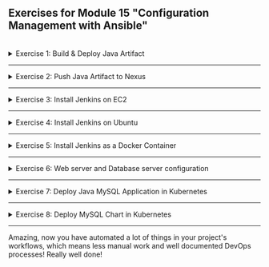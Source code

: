 ## Exercises for Module 15 "Configuration Management with Ansible"
<br />

<details>
<summary>Exercise 1: Build & Deploy Java Artifact</summary>
<br />

**Tasks:**

You want to help developers automate deploying a Java application on a remote server directly from their local environment. So you create an Ansible project that builds the java application in the Java-gradle project. Then deploys the built jar artifact to a remote Ubuntu server.

Developers will execute the Ansible script by specifying their first name as the Linux user which will start the application on a remote server. If the Linux User for that name doesn't exist yet on the remote server, Ansible playbook will create it.

Also consider that the application may already be running from the previous jar file deployment, so make sure to stop the application and remove the old jar file from the remote server first, before copying and deploying the new one, also using Ansible.

**Solution:**

**Step 1:** Create an Ubuntu server on DigitalOcean\
Login to your account on [DigitalOcean](https://cloud.digitalocean.com/login) and create a new Droplet:
- Frankfurt
- Ubuntu 22.04
- Shared CPU (Basic)
- Regular (Disk type: SSD)
- 1GB/1CPU 25GB SSD
- SSH Key (fesimba)
- Hostname 'ansible-exercise-1'

**Step 2:** Install the "acl" package\
Install the "acl" package that includes "setfacl" command on the Ubuntu machine, so that Ansible can set temporary file permissions correctly, when connecting to the server as an unprivileged user (ubuntu) and becoming another unprivileged user (my-user); see [becoming an unprivileged user](https://docs.ansible.com/ansible/latest/playbook_guide/playbooks_privilege_escalation.html#risks-of-becoming-an-unprivileged-user)

```sh
ssh root@64.226.68.131

sudo apt-get update -y
sudo apt-get install -y acl
```

**Step 3:** Create hosts file\
Create a file called `ex1-hosts` with the following content:
```conf
[web_server]
64.226.68.131 ansible_ssh_private_key_file=~/.ssh/id_ed25519 ansible_user=root
```

**Step 4:** Create playbook\
Create a file called `ex1-build-and-deploy.yaml` with the following content:

```yaml
- name: Create Linux user
  hosts: web_server
  gather_facts: True
  become: True
  tasks:
  - name: Create Linux user
    user:
      name: "{{ linux_user }}"
      group: adm

- name: Make sure Java is installed
  hosts: web_server
  become: True
  tasks:
  - name: Update apt repo cache
    apt: update_cache=yes force_apt_get=yes cache_valid_time=3600
  - name: Install java version 11
    apt: name=openjdk-11-jre-headless

- name: Build application
  hosts: localhost
  gather_facts: False
  tasks:
  - name: Build jar
    command:
      chdir: "{{ project_dir }}"
      cmd: ./gradlew clean build

- name: Stop the currently running java application and remove old jar file
  hosts: web_server
  become: True
  become_user: "{{ linux_user }}"
  tasks:
  - name: Find jar file
    find: 
      paths: /home/{{ linux_user }} 
      patterns: "*.jar"
      file_type: file
    register: find_result
  - debug: msg={{find_result}}  

  - name: Get the PID of Java running process
    ignore_errors: yes
    shell: "ps -few | grep java | awk '{print $2}'"
    register: running_java_processes
    when: find_result.files != []
  - debug: msg={{running_java_processes}}
  - name: Kill running Java process
    ignore_errors: yes
    shell: "kill {{ running_java_processes.stdout_lines[0] }}"
    when: running_java_processes.stdout_lines | length > 2
  
  - name: Remove the jar file
    shell: rm {{find_result.files[0].path}}
    when: find_result.files != []

- name: Deploy java application
  hosts: web_server
  become: True
  become_user: "{{ linux_user }}"
  tasks:
  - name: Copy jar file to remote server
    copy:
      src: "{{ project_dir }}/build/libs/{{ jar_name }}" # local machine
      dest: /home/{{ linux_user }} # remote machine
  - name: Start the application
    command: 
      chdir: /home/{{ linux_user }}
      cmd: java -jar {{ jar_name }} & 
    async: 1000 # without async and poll will hang 
    poll: 0
    register: result
  - debug: msg="{{ result }}"  
  - name: Check that application started and is running
    shell: ps aux | grep java
    register: app_status
  - debug: msg="{{ app_status.stdout_lines }}"   
```

**Step 5:** Run the playbook\
Execute the following command to run the playbook:
```sh
ansible-playbook -i ex1-hosts ex1-build-and-deploy.yaml --extra-vars "linux_user=fesi project_dir=./java-app/ jar_name=bootcamp-java-project-1.0-SNAPSHOT.jar"

# PLAY [Create Linux user] **************************************************************************************************************************
# 
# TASK [Gathering Facts] ****************************************************************************************************************************
# ok: [64.226.68.131]
# 
# TASK [Create Linux user] **************************************************************************************************************************
# changed: [64.226.68.131]
# 
# PLAY [Make sure Java is installed] ****************************************************************************************************************
# 
# TASK [Gathering Facts] ****************************************************************************************************************************
# ok: [64.226.68.131]
# 
# TASK [Update apt repo cache] **********************************************************************************************************************
# ok: [64.226.68.131]
# 
# TASK [Install java version 11] *********************************************************************************************************************
# changed: [64.226.68.131]
# 
# PLAY [Build application] **************************************************************************************************************************
# 
# TASK [Build jar] **********************************************************************************************************************************
# changed: [localhost]
# 
# PLAY [Stop the currently running java application and remove old jar file] ************************************************************************
# 
# TASK [Gathering Facts] ****************************************************************************************************************************
# [WARNING]: Module remote_tmp /home/fesi/.ansible/tmp did not exist and was created with a mode of 0700, this may cause issues when running as
# another user. To avoid this, create the remote_tmp dir with the correct permissions manually
# ok: [64.226.68.131]
# 
# TASK [Find jar file] ******************************************************************************************************************************
# ok: [64.226.68.131]
# 
# TASK [debug] **************************************************************************************************************************************
# ok: [64.226.68.131] => {
#     "msg": {
#         "changed": false,
#         "examined": 5,
#         "failed": false,
#         "files": [],
#         "matched": 0,
#         "msg": "All paths examined",
#         "skipped_paths": {}
#     }
# }
# 
# TASK [Get the PID of Java running process] ********************************************************************************************************
# skipping: [64.226.68.131]
# 
# TASK [debug] **************************************************************************************************************************************
# ok: [64.226.68.131] => {
#     "msg": {
#         "changed": false,
#         "false_condition": "find_result.files != []",
#         "skip_reason": "Conditional result was False",
#         "skipped": true
#     }
# }
# 
# TASK [Kill running Java process] ******************************************************************************************************************
# fatal: [64.226.68.131]: FAILED! => {"msg": "The conditional check 'running_java_processes.stdout_lines | length > 2' failed. The error was: error while evaluating conditional (running_java_processes.stdout_lines | length > 2): 'dict object' has no attribute 'stdout_lines'. 'dict object' has no attribute 'stdout_lines'\n\nThe error appears to be in '/Users/fsiegrist/Development/devops_bootcamp/15-Configuration-Management-With-Ansible/devops-bootcamp-15-ansible/exercises/ex1-build-and-deploy.yaml': line 48, column 5, but may\nbe elsewhere in the file depending on the exact syntax problem.\n\nThe offending line appears to be:\n\n  - debug: msg={{running_java_processes}}\n  - name: Kill running Java process\n    ^ here\n"}
# ...ignoring
# 
# TASK [Remove the jar file] ************************************************************************************************************************
# skipping: [64.226.68.131]
# 
# PLAY [Deploy java application] ********************************************************************************************************************
# 
# TASK [Gathering Facts] ****************************************************************************************************************************
# ok: [64.226.68.131]
# 
# TASK [Copy jar file to remote server] *************************************************************************************************************
# changed: [64.226.68.131]
# 
# TASK [Start the application] **********************************************************************************************************************
# changed: [64.226.68.131]
# 
# TASK [debug] **************************************************************************************************************************************
# ok: [64.226.68.131] => {
#     "msg": {
#         "ansible_job_id": "j720708936685.10900",
#         "changed": true,
#         "failed": 0,
#         "finished": 0,
#         "results_file": "/home/fesi/.ansible_async/j720708936685.10900",
#         "started": 1
#     }
# }
# 
# TASK [Check that application started and is running] **********************************************************************************************
# changed: [64.226.68.131]
# 
# TASK [debug] **************************************************************************************************************************************
# ok: [64.226.68.131] => {
#     "msg": [
#         "fesi       10909  108  5.7 2271192 57036 ?       Sl   22:23   0:01 java -jar bootcamp-java-project-1.0-SNAPSHOT.jar &",
#         "fesi       10938  0.0  0.0   2888   992 pts/1    S+   22:23   0:00 /bin/sh -c ps aux | grep java",
#         "fesi       10940  0.0  0.2   7004  2072 pts/1    S+   22:23   0:00 grep java"
#     ]
# }
# 
# PLAY RECAP ****************************************************************************************************************************************
# 64.226.68.131              : ok=14   changed=5    unreachable=0    failed=0    skipped=2    rescued=0    ignored=1   
# localhost                  : ok=1    changed=1    unreachable=0    failed=0    skipped=0    rescued=0    ignored=0 
```

</details>

******

<details>
<summary>Exercise 2: Push Java Artifact to Nexus</summary>
<br />

**Tasks:**

Developers like the convenience of running the application directly from their local dev environment. But after they test the application and see that everything works, they want to push the successful artifact to Nexus repository. So you write a play book that allows them to specify the jar file and pushes it to the team's Nexus repository. 

**Solution:**

**Prerequisites: Create a Nexus server on DigitalOcean**

**Step 1:** Create an Ubuntu server on DigitalOcean\
Login to your account on [DigitalOcean](https://cloud.digitalocean.com/login) and create a new Droplet:
- Frankfurt
- Ubuntu 22.04
- Shared CPU (Basic)
- Regular (Disk type: SSD)
- 4GB/2CPUs 80GB SSD
- SSH Key (fesimba)
- Hostname 'nexus-server'

=> Droplet IP address: 134.122.88.22

**Step 2:** Install Java and net-tools
```sh
# SSH into the server
ssh root@134.122.88.22

# install Java version 8 (needed for Nexus) and net-tools (needed for the netstat command):
apt update
apt install openjdk-8-jre-headless
apt install net-tools
```

**Step 3:** Install Nexus
```sh
# download and unpack the latest Nexus version into the /opt folder
cd /opt
wget https://download.sonatype.com/nexus/3/latest-unix.tar.gz
tar -zxvf latest-unix.tar.gz
```

**Step 4:** Create nexus user
```sh
adduser nexus

# change the privileges for the unpacked folders (nexus user needs to access both):
chown -R nexus:nexus nexus-3.59.0-01
chown -R nexus:nexus sonatype-work
```

**Step 5:** Configure Nexus to run with the nexus user we just created\
Add `run_as_user="nexus"` to the file `nexus-3.59.0-01/bin/nexus.rc` using vim.

**Step 6:** Start Nexus
```sh
# switch to the nexus user and start Nexus
su - nexus
/opt/nexus-3.59.0-01/bin/nexus start

# check the port on which Nexus is running
ps aux | grep nexus # shows the PID of the nexus process
netstat -tlnp # shows that the process with the nexus PID is listening on port 8081
```

So go to the DigitalOcean admin webpage and add a firewall rule opening the port 8081 for all IP addresses.

**Step 7:** Change the admin user's password
- Open your browser and navigate to `http://134.122.88.22:8081` to access the Nexus login page. 
- There is a predefined `admin` user. Its password is stored in `/opt/sonatype-work/nexus3/admin.password`. Log in with this password and change it. 
- Login again with the new password.

**Create and run the Ansible Playbook:**

**Step 1:** Create the Ansible Playbook\
Create a file called `ex2-push-to-nexus.yaml` with the following content:
```yaml
- name: Push to Nexus repo
  hosts: localhost
  gather_facts: False
  tasks:
  - name: Push jar artifact to Nexus repo
    # This protects password from being displayed in task output. Comment out if you want to see the output for debugging
    no_log: True
    
    uri:
      # Notes on Nexus upload artifact URL:
      # 1 - You can add group name in the url ".../com/my/group/{{ artifact_name }}..."
      # 2 - The file name (my-app-1.0-SNAPSHOT.jar) must match the url path of (.../com/my-app/1.0-SNAPSHOT/my-app-1.0-SNAPSHOT.jar), otherwise it won't work
      # 3 - You can only upload file with SNAPSHOT in the version into the maven-snapshots repo, so naming matters
      url: "{{ nexus_url }}/repository/maven-snapshots/com/my/group/{{ artifact_name }}/{{ artifact_version }}/{{ artifact_name }}-{{ artifact_version }}.jar"
      
      method: PUT
      src: "{{ jar_file_path }}"
      user: "{{ nexus_user }}"
      password: "{{ nexus_password }}"
      force_basic_auth: yes
      
      # With default "raw" body_format request form is too large, and causes 500 server error on Nexus (Form is larger than max length 200000), So we are setting it to 'json'
      body_format: json
      
      status_code:
      - 201
```

Create a file called `ex2-hosts` with the following content:
```conf
[localhost]
```

**Step 2:** Run the playbook\
Execute the following command to run the playbook:
```sh
ansible-playbook -i ex2-hosts ex2-push-to-nexus.yaml --extra-vars "nexus_url=http://134.122.88.22:8081 \
  nexus_user=admin \
  nexus_password=******* \
  repository_name=maven-snapshots \
  artifact_name=bootcamp-java-project \
  artifact_version=1.0-SNAPSHOT \
  jar_file_path=./java-app/build/libs/bootcamp-java-project-1.0-SNAPSHOT.jar"

# PLAY [Push to Nexus repo] *************************************************************************************************************************
# 
# TASK [Push jar artifact to Nexus repo] ************************************************************************************************************
# ok: [localhost]
# 
# PLAY RECAP ****************************************************************************************************************************************
# localhost                  : ok=1    changed=0    unreachable=0    failed=0    skipped=0    rescued=0    ignored=0 
```

Login to the Nexus server as admin user and browse the maven-snapshot repository to check, whether the jar has been uploaded successfully. Or open the browser and navigate to 'http://134.122.88.22:8081/service/rest/repository/browse/maven-snapshots/com/my/group/bootcamp-java-project/1.0-SNAPSHOT/'.

</details>

******

<details>
<summary>Exercise 3: Install Jenkins on EC2</summary>
<br />

**Tasks:**

Your team wants to automate creating Jenkins instances dynamically when needed. So your task is to write an Ansible code that creates a new EC2 server and installs and runs Jenkins on it. It also installs nodejs, npm and docker to be available for Jenkins builds.

Now your team can use this project to spin up a new Jenkins server with 1 Ansible command.

**Solution:**

Login to your AWS Management Console and create a key-pair called 'ec2-key-pair'. Copy the downloaded 'ec2-key-pair.pem' file to the '~/.ssh' directory.

Create a file called `ex3-provision-jenkins-ec2.yaml` with the following content:
```yaml
# Play Provision Jenkins Server
- name: Provision Jenkins server
  hosts: localhost
  gather_facts: false
  tasks:
  - name: get vpc_information
    amazon.aws.ec2_vpc_net_info:
      region: "{{ aws_region }}"
      filters:
        is-default: True
    register: vpc_info
  - debug: msg={{ vpc_info }}
  - amazon.aws.ec2_vpc_subnet_info:
      filters:
        vpc-id: "{{ vpc_info.vpcs[0].vpc_id }}"
        default-for-az: True
    register: subnet_info
  - debug: msg={{ subnet_info }}
  - name: Start an instance with a public IP address
    amazon.aws.ec2_instance:
      name: "jenkins-server"
      key_name: "{{ key_name }}"
      region: "{{ aws_region }}"
      vpc_subnet_id: "{{ subnet_info.subnets[0].id }}"
      instance_type: t2.medium
      security_group: default
      network:
        assign_public_ip: true
      image_id: "{{ ami_id }}"
      tags:
        server: Jenkins
    register: ec2_result
  # On creation, ec2_result object doesn't get public_ip attribute immediately, because the assignment takes time, so we wait and then query again
  - pause:
      seconds: 60
  - name: Get public_ip address of the ec2 instance 
    amazon.aws.ec2_instance_info:
      region: "{{ aws_region }}"
      instance_ids:
      - "{{ ec2_result.instance_ids[0] }}"
    register: ec2_result
  - name: update hosts file
    lineinfile:
      path: "ex3-hosts-jenkins-server"
      line: "{{ ec2_result.instances[0].public_ip_address }} ansible_ssh_private_key_file={{ ssh_key_path }} ansible_user={{ ssh_user }}"
      insertbefore: BOF
    register: file_result
  - debug: msg={{ file_result }}
```

Create a second file called `ex3-install-jenkins-ec2.yaml` with the following content:
```yaml
# Play Get Server Address
- name: Get server ip 
  hosts: localhost
  gather_facts: false
  tasks:
  - name: Get public_ip address of the ec2 instance 
    amazon.aws.ec2_instance_info:
      region: "{{ aws_region }}"
      filters:
        "tag:Name": "jenkins-server"
    register: ec2_info

# Play Prepare Jenkins Server - with all needed tools, Jenkins, Docker, Nodejs & npm
- name: Prepare server for Jenkins
  hosts: "{{ hostvars['localhost']['ec2_info'].instances[0].public_ip_address }}"
  become: yes
  tasks:
  - name: Install Java
    yum:
      name: java-17-amazon-corretto-devel
      update_cache: yes
      state: present
  - name: Install Jenkins Repository
    get_url:
      url: https://pkg.jenkins.io/redhat-stable/jenkins.repo
      dest: /etc/yum.repos.d/jenkins.repo
  - name: Import RPM key
    rpm_key:
      key: https://pkg.jenkins.io/redhat-stable/jenkins.io-2023.key
      state: present
  - name: Install daemonize dependency for Jenkins
    command: amazon-linux-extras install epel -y # repository that provides 'daemonize'
  - name: Install /etc/yum.repos.d/jenkins.repo
    yum:
      name: jenkins
      update_cache: yes
      state: present
  - name: Install Docker
    yum: 
      name: docker
      update_cache: yes
      state: present
  - name: Check that nvm installed
    stat:
      path: ~/.nvm
    register: stat_result
  - name: Download installer
    get_url: 
      url: https://raw.githubusercontent.com/nvm-sh/nvm/v0.34.0/install.sh
      dest: ./install.sh
    when: not stat_result.stat.exists
  - name: 
    shell: bash install.sh
    when: not stat_result.stat.exists
  - name: install node
    shell: "source /root/.nvm/nvm.sh && nvm install 8.0.0 && node --version" 
    args:
      executable: /bin/bash
    register: cmd_result
  - debug: msg={{ cmd_result }}

# Play Start Jenkins
- name: Start Jenkins
  hosts: "{{ hostvars['localhost']['ec2_info'].instances[0].public_ip_address }}"
  become: yes
  tasks:
  - name: Start Jenkins server
    service:
      name: jenkins
      state: started
  - name: Wait 10 seconds to check the Jenkins port
    pause:
      seconds: 10  
  - name: Check that application started with netstat
    command: netstat -plnt 
    register: app_status
  - debug: msg={{ app_status }} 
  - name: Print out Jenkins admin password
    slurp:
      src: /var/lib/jenkins/secrets/initialAdminPassword
    register: jenkins_pwd
    # output the passeword base64 encoded; to decode it, execute: echo '...debug-output...' | base64 -d
  - debug: msg={{ jenkins_pwd['content'] }}
```

Finally create an emtpy file called `ex3-hosts-jenkins-server`:
```sh
touch ex3-hosts-jenkins-server
```

Now run the playbook `ex3-provision-jenkins-ec2.yaml` to provision an EC2 instance:
```sh
ansible-playbook ex3-provision-jenkins-ec2.yaml --extra-vars "aws_region=eu-central-1 \
    ami_id=ami-0aa74281da945b6b5 \
    key_name=ec2-key-pair \
    ssh_key_path=~/.ssh/ec2-key-pair.pem \
    ssh_user=ec2-user" 

# [WARNING]: provided hosts list is empty, only localhost is available. Note that the implicit localhost does not match 'all'
# 
# PLAY [Provision Jenkins server] *******************************************************************************************************************
# 
# TASK [get vpc_information] ************************************************************************************************************************
# ok: [localhost]
# 
# TASK [debug] **************************************************************************************************************************************
# ok: [localhost] => {
#     "msg": {
#         "changed": false,
#         "failed": false,
#         "vpcs": [
#             {
#                 "cidr_block": "172.31.0.0/16",
#                 "cidr_block_association_set": [
#                     {
#                         "association_id": "vpc-cidr-assoc-0af7b313aeed307a7",
#                         "cidr_block": "172.31.0.0/16",
#                         "cidr_block_state": {
#                             "state": "associated"
#                         }
#                     }
#                 ],
#                 "dhcp_options_id": "dopt-07901edc546c6cacb",
#                 "enable_dns_hostnames": true,
#                 "enable_dns_support": true,
#                 "id": "vpc-04acd8f40d2f4b8e9",
#                 "instance_tenancy": "default",
#                 "is_default": true,
#                 "owner_id": "369076538622",
#                 "state": "available",
#                 "tags": {},
#                 "vpc_id": "vpc-04acd8f40d2f4b8e9"
#             }
#         ]
#     }
# }
# 
# TASK [amazon.aws.ec2_vpc_subnet_info] *************************************************************************************************************
# ok: [localhost]
# 
# TASK [debug] **************************************************************************************************************************************
# ok: [localhost] => {
#     "msg": {
#         "changed": false,
#         "failed": false,
#         "subnets": [
#             {
#                 "assign_ipv6_address_on_creation": false,
#                 "availability_zone": "eu-central-1a",
#                 "availability_zone_id": "euc1-az2",
#                 "available_ip_address_count": 4089,
#                 "cidr_block": "172.31.32.0/20",
#                 "default_for_az": true,
#                 "enable_dns64": false,
#                 "id": "subnet-05725cf7170e2d028",
#                 "ipv6_cidr_block_association_set": [],
#                 "ipv6_native": false,
#                 "map_customer_owned_ip_on_launch": false,
#                 "map_public_ip_on_launch": true,
#                 "owner_id": "369076538622",
#                 "private_dns_name_options_on_launch": {
#                     "enable_resource_name_dns_a_record": false,
#                     "enable_resource_name_dns_aaaa_record": false,
#                     "hostname_type": "ip-name"
#                 },
#                 "state": "available",
#                 "subnet_arn": "arn:aws:ec2:eu-central-1:369076538622:subnet/subnet-05725cf7170e2d028",
#                 "subnet_id": "subnet-05725cf7170e2d028",
#                 "tags": {},
#                 "vpc_id": "vpc-04acd8f40d2f4b8e9"
#             }
#         ]
#     }
# }
# 
# TASK [Start an instance with a public IP address] *************************************************************************************************
# changed: [localhost]
# 
# TASK [pause] **************************************************************************************************************************************
# Pausing for 60 seconds
# (ctrl+C then 'C' = continue early, ctrl+C then 'A' = abort)
# ok: [localhost]
# 
# TASK [Get public_ip address of the ec2 instance] **************************************************************************************************
# ok: [localhost]
# 
# TASK [update hosts file] **************************************************************************************************************************
# changed: [localhost]
# 
# TASK [debug] **************************************************************************************************************************************
# ok: [localhost] => {
#     "msg": {
#         "backup": "",
#         "changed": true,
#         "diff": [
#             {
#                 "after": "",
#                 "after_header": "ex3-hosts-jenkins-server (content)",
#                 "before": "",
#                 "before_header": "ex3-hosts-jenkins-server (content)"
#             },
#             {
#                 "after_header": "ex3-hosts-jenkins-server (file attributes)",
#                 "before_header": "ex3-hosts-jenkins-server (file attributes)"
#             }
#         ],
#         "failed": false,
#         "msg": "line added"
#     }
# }
# 
# PLAY RECAP ****************************************************************************************************************************************
# localhost                  : ok=9    changed=2    unreachable=0    failed=0    skipped=0    rescued=0    ignored=0 
```

At the end of the playbook, the IP address, key-file and ssh-user information is written to the file `ex3-hosts-jenkins-server`. Now we can execute the playbook `ex3-install-jenkins-ec2.yaml` to install Jenkins on the provisioned EC2 instance:
```sh
ansible-playbook -i ex3-hosts-jenkins-server ex3-install-jenkins-ec2.yaml --extra-vars "aws_region=eu-central-1"

# PLAY [Get server ip] ******************************************************************************************************************************
# 
# TASK [Get public_ip address of the ec2 instance] **************************************************************************************************
# ok: [localhost]
# 
# PLAY [Prepare server for Jenkins] *****************************************************************************************************************
# 
# TASK [Gathering Facts] ****************************************************************************************************************************
# [WARNING]: Platform linux on host 3.70.187.221 is using the discovered Python interpreter at /usr/bin/python3.7, but future installation of
# another Python interpreter could change the meaning of that path. See https://docs.ansible.com/ansible-
# core/2.15/reference_appendices/interpreter_discovery.html for more information.
# ok: [3.70.187.221]
# 
# TASK [Install Java] *******************************************************************************************************************************
# changed: [3.70.187.221]
# 
# TASK [Install Jenkins Repository] *****************************************************************************************************************
# changed: [3.70.187.221]
# 
# TASK [Import RPM key] *****************************************************************************************************************************
# changed: [3.70.187.221]
# 
# TASK [Install daemonize dependency for Jenkins] ***************************************************************************************************
# changed: [3.70.187.221]
# 
# TASK [Install /etc/yum.repos.d/jenkins.repo] ******************************************************************************************************
# changed: [3.70.187.221]
# 
# TASK [Install Docker] *****************************************************************************************************************************
# changed: [3.70.187.221]
# 
# TASK [Check that nvm installed] *******************************************************************************************************************
# ok: [3.70.187.221]
# 
# TASK [Download installer] *************************************************************************************************************************
# changed: [3.70.187.221]
# 
# TASK [shell] **************************************************************************************************************************************
# changed: [3.70.187.221]
# 
# TASK [install node] *******************************************************************************************************************************
# changed: [3.70.187.221]
# 
# TASK [debug] **************************************************************************************************************************************
# ok: [3.70.187.221] => {
#     "msg": {
#         "changed": true,
#         "cmd": "source /root/.nvm/nvm.sh && nvm install 8.0.0 && node --version",
#         "delta": "0:01:07.656024",
#         "end": "2023-08-30 21:36:46.868725",
#         "failed": false,
#         "msg": "",
#         "rc": 0,
#         "start": "2023-08-30 21:35:39.212701",
#         "stderr_lines": [
#             "Downloading https://nodejs.org/dist/v8.0.0/node-v8.0.0-linux-x64.tar.xz...",
#             ...
#             "Computing checksum with sha256sum",
#             "Checksums matched!"
#         ],
#         "stdout_lines": [
#             "Downloading and installing node v8.0.0...",
#             "Now using node v8.0.0 (npm v5.0.0)",
#             "Creating default alias: \u001b[0;32mdefault\u001b[0m \u001b[0;90m->\u001b[0m \u001b[0;32m8.0.0\u001b[0m (\u001b[0;90m->\u001b[0m \u001b[0;32mv8.0.0\u001b[0m)",
#             "v8.0.0"
#         ]
#     }
# }
# 
# PLAY [Start Jenkins] ******************************************************************************************************************************
# 
# TASK [Gathering Facts] ****************************************************************************************************************************
# ok: [3.70.187.221]
# 
# TASK [Start Jenkins server] ***********************************************************************************************************************
# changed: [3.70.187.221]
# 
# TASK [Wait 10 seconds to check the Jenkins port] **************************************************************************************************
# Pausing for 10 seconds
# (ctrl+C then 'C' = continue early, ctrl+C then 'A' = abort)
# ok: [3.70.187.221]
# 
# TASK [Check that application started with netstat]  ***********************************************************************************************
# changed: [3.70.187.221]
# 
# TASK [debug] **************************************************************************************************************************************
# ok: [3.70.187.221] => {
#     "msg": {
#         "changed": true,
#         "cmd": [
#             "netstat",
#             "-plnt"
#         ],
#         "delta": "0:00:00.015095",
#         "end": "2023-08-30 21:51:51.120041",
#         "failed": false,
#         "msg": "",
#         "rc": 0,
#         "start": "2023-08-30 21:51:51.104946",
#         "stderr": "",
#         "stderr_lines": [],
#         "stdout_lines": [
#             "Aktive Internetverbindungen (Nur Server)",
#             "Proto Recv-Q Send-Q Local Address           Foreign Address         State       PID/Program name    ",
#             "tcp        0      0 0.0.0.0:111             0.0.0.0:*               LISTEN      2704/rpcbind        ",
#             "tcp        0      0 0.0.0.0:22              0.0.0.0:*               LISTEN      3292/sshd           ",
#             "tcp        0      0 127.0.0.1:25            0.0.0.0:*               LISTEN      3150/master         ",
#             "tcp6       0      0 :::111                  :::*                    LISTEN      2704/rpcbind        ",
#             "tcp6       0      0 :::8080                 :::*                    LISTEN      16249/java          ",
#             "tcp6       0      0 :::22                   :::*                    LISTEN      3292/sshd           "
#         ]
#     }
# }
# 
# TASK [Print out Jenkins admin password] ***********************************************************************************************************
# ok: [3.70.187.221]
# 
# TASK [debug] **************************************************************************************************************************************
# ok: [3.70.187.221] => {
#     "msg": "MWQzNmIxMzg0MmIzNDc0ZGI0Njc4ODQ4OWQwZWJmYTYK"
# }
# 
# PLAY RECAP ****************************************************************************************************************************************
# 3.70.187.221               : ok=17   changed=4    unreachable=0    failed=0    skipped=2    rescued=0    ignored=0   
# localhost                  : ok=1    changed=0    unreachable=0    failed=0    skipped=0    rescued=0    ignored=0   
```

The debug output at the end displays the initial Jenkins admin password base64 encoded. To decode it, execute the following command:
```sh
echo 'MWQzNmIxMzg0MmIzNDc0ZGI0Njc4ODQ4OWQwZWJmYTYK' | base64 -d
# 1d36b13842b3474db46788489d0ebfa6
```

Login to the AWS Management Console and add an inbound rule to the default security group of the VPC the EC2 instance is running in, that allows access to port 8080 from all IP addresses. Then open the browser and navigate to 'http://3.70.187.221:8080'. Enter the decoded password ('1d36b13842b3474db46788489d0ebfa6').

</details>

******

<details>
<summary>Exercise 4: Install Jenkins on Ubuntu</summary>
<br />

**Tasks:**

Your company has infrastructure on multiple platforms. So in addition to creating the Jenkins instance dynamically on an EC2 server, you want to support creating it on an Ubuntu server too. Your task it to re-write your playbook (using include_tasks or conditionals) to support both flavors of the OS.

**Solution:**

- To **provision** the EC2 instances, the playbook `ex3-provision-jenkins-ec2.yaml` is executed for both amazon-linux and ubuntu servers. The only difference between the two is the "ami_id" value. So you either provide the "amazon-linux" ami-id or the "ubuntu" ami-id.
- To **install** Jenkins, the playbook `ex4-install-jenkins.yaml` is executed, which contains the shared tasks and dynamically selects the `ex4-host-amazon.yaml` or `ex4-host-ubuntu.yaml` files, which contain the OS specific differences. The selection is based on what "host_os" variable you provide.

**Create and configure Jenkins on --amazon-linux-- EC2 instance:**
```sh
ansible-playbook ex3-provision-jenkins-ec2.yaml --extra-vars "aws_region=eu-central-1 \
    ami_id=ami-0aa74281da945b6b5 \
    key_name=ec2-key-pair \
    ssh_key_path=~/.ssh/ec2-key-pair.pem \
    ssh_user=ec2-user"

# Wait until the server is fully initialised

ansible-playbook -i ex3-hosts-jenkins-server ex4-install-jenkins.yaml --extra-vars "host_os=amazon-linux \
    aws_region=eu-central-1"
```

**Create and configure Jenkins on --ubuntu-- EC2 instance:**
```sh
ansible-playbook ex3-provision-jenkins-ec2.yaml --extra-vars "aws_region=eu-central-1 \
    ami_id=ami-04e601abe3e1a910f \
    key_name=ec2-key-pair \
    ssh_key_path=~/.ssh/ec2-key-pair.pem \
    ssh_user=ubuntu"

# Wait until the server is fully initialised

ansible-playbook -i ex3-hosts-jenkins-server ex4-install-jenkins.yaml --extra-vars "host_os=ubuntu \
    aws_region=eu-central-1"

# PLAY [Get server ip] ******************************************************************************************************************************
# 
# TASK [Get public_ip address of the ec2 instance] **************************************************************************************************
# ok: [localhost]
# 
# PLAY [Prepare server for Jenkins] *****************************************************************************************************************
# 
# TASK [Gathering Facts] ****************************************************************************************************************************
# ok: [3.127.223.76]
# 
# TASK [Include task for amazon-linux server] *******************************************************************************************************
# skipping: [3.127.223.76]
# 
# TASK [Include task for ubuntu server] *************************************************************************************************************
# included: /Users/fsiegrist/Development/devops_bootcamp/15-Configuration-Management-With-Ansible/devops-bootcamp-15-ansible/exercises/ex4-host-ubuntu.yaml for 3.127.223.76
# 
# TASK [Update apt repo cache] **********************************************************************************************************************
# changed: [3.127.223.76]
# 
# TASK [Install java 11] ****************************************************************************************************************************
# changed: [3.127.223.76]
# 
# TASK [Add GPG keys] *******************************************************************************************************************************
# changed: [3.127.223.76]
# 
# TASK [Install Jenkins from debian package repository] *********************************************************************************************
# changed: [3.127.223.76]
# 
# TASK [Update apt repo cache] **********************************************************************************************************************
# ok: [3.127.223.76]
# 
# TASK [Install Jenkins] ****************************************************************************************************************************
# changed: [3.127.223.76]
# 
# TASK [Install Docker] *****************************************************************************************************************************
# changed: [3.127.223.76]
# 
# TASK [Start Docker] *******************************************************************************************************************************
# ok: [3.127.223.76]
# 
# TASK [Check that nvm installed] *******************************************************************************************************************
# ok: [3.127.223.76]
# 
# TASK [Download nvm installer] *********************************************************************************************************************
# changed: [3.127.223.76]
# 
# TASK [Install nvm] ********************************************************************************************************************************
# changed: [3.127.223.76]
# 
# TASK [Install node] *******************************************************************************************************************************
# changed: [3.127.223.76]
# 
# TASK [debug] **************************************************************************************************************************************
# ok: [3.127.223.76] => {
#     "msg": {
#         "changed": true,
#         "cmd": "source /root/.nvm/nvm.sh && nvm install 8.0.0 && node --version",
#         "delta": "0:00:02.741504",
#         "end": "2023-08-31 21:15:13.658672",
#         "failed": false,
#         "msg": "",
#         "rc": 0,
#         "start": "2023-08-31 21:15:10.917168",
#         "stderr_lines": [
#             "Downloading https://nodejs.org/dist/v8.0.0/node-v8.0.0-linux-x64.tar.xz...",
#             "",
#             "                                                                           0.5%",
#             "######################################################################## 100.0%",
#             "Computing checksum with sha256sum",
#             "Checksums matched!"
#         ],
#         "stdout_lines": [
#             "Downloading and installing node v8.0.0...",
#             "Now using node v8.0.0 (npm v5.0.0)",
#             "Creating default alias: \u001b[0;32mdefault\u001b[0m \u001b[0;90m->\u001b[0m \u001b[0;32m8.0.0\u001b[0m (\u001b[0;90m->\u001b[0m \u001b[0;32mv8.0.0\u001b[0m)",
#             "v8.0.0"
#         ]
#     }
# }
# 
# PLAY [Start Jenkins] ******************************************************************************************************************************
# 
# TASK [Gathering Facts] ****************************************************************************************************************************
# ok: [3.127.223.76]
# 
# TASK [Start Jenkins server] ***********************************************************************************************************************
# ok: [3.127.223.76]
# 
# TASK [Wait 10 seconds to check the Jenkins port] **************************************************************************************************
# Pausing for 10 seconds
# (ctrl+C then 'C' = continue early, ctrl+C then 'A' = abort)
# ok: [3.127.223.76]
# 
# TASK [Check that application started with netstat] ************************************************************************************************
# changed: [3.127.223.76]
# 
# TASK [debug] **************************************************************************************************************************************
# ok: [3.127.223.76] => {
#     "msg": {
#         "changed": true,
#         "cmd": [
#             "netstat",
#             "-plnt"
#         ],
#         "delta": "0:00:00.008945",
#         "end": "2023-08-31 21:15:27.273439",
#         "failed": false,
#         "msg": "",
#         "rc": 0,
#         "start": "2023-08-31 21:15:27.264494",
#         "stderr": "",
#         "stderr_lines": [],
#         "stdout_lines": [
#             "Active Internet connections (only servers)",
#             "Proto Recv-Q Send-Q Local Address           Foreign Address         State       PID/Program name    ",
#             "tcp        0      0 127.0.0.1:43501         0.0.0.0:*               LISTEN      6197/containerd     ",
#             "tcp        0      0 127.0.0.53:53           0.0.0.0:*               LISTEN      409/systemd-resolve ",
#             "tcp        0      0 0.0.0.0:22              0.0.0.0:*               LISTEN      678/sshd: /usr/sbin ",
#             "tcp6       0      0 :::8080                 :::*                    LISTEN      5759/java           ",
#             "tcp6       0      0 :::22                   :::*                    LISTEN      678/sshd: /usr/sbin "
#         ]
#     }
# }
# 
# TASK [Print out Jenkins admin password] ***********************************************************************************************************
# ok: [3.127.223.76]
# 
# TASK [debug] **************************************************************************************************************************************
# ok: [3.127.223.76] => {
#     "msg": "NjkwOGY4YTJmYjYwNDk3YmIyM2NkNTllOTE1ZTZjYmIK"
# }
# 
# PLAY RECAP ****************************************************************************************************************************************
# 3.127.223.76               : ok=22   changed=10   unreachable=0    failed=0    skipped=1    rescued=0    ignored=0   
# localhost                  : ok=1    changed=0    unreachable=0    failed=0    skipped=0    rescued=0    ignored=0   
```

To decode the initial Jenkins admin password, execute the following command:
```sh
echo 'NjkwOGY4YTJmYjYwNDk3YmIyM2NkNTllOTE1ZTZjYmIK' | base64 -d
# 6908f8a2fb60497bb23cd59e915e6cbb
```

Login to the AWS Management Console and add an inbound rule to the default security group of the VPC the EC2 instance is running in, that allows access to port 8080 from all IP addresses (if you haven't done this step at the end of exercise 3). Then open the browser and navigate to 'http://3.127.223.76:8080'. Enter the decoded password ('6908f8a2fb60497bb23cd59e915e6cbb').

</details>

******

<details>
<summary>Exercise 5: Install Jenkins as a Docker Container</summary>
<br />

**Tasks:**

In addition to having different OS flavors as an option, your team also wants to be able to run Jenkins as a docker container. So you write another playbook that starts Jenkins as a Docker container with volumes for Jenkins home and Docker itself, because you want to be able to execute Docker commands inside Jenkins.

Here is a reference of a full docker command for starting Jenkins container, which you should map to Ansible playbook:

```sh
docker run --name jenkins -p 8080:8080 -p 50000:50000 -d \
-v /var/run/docker.sock:/var/run/docker.sock \
-v /usr/local/bin/docker:/usr/bin/docker \
-v jenkins_home:/var/jenkins_home \
jenkins/jenkins:lts
```

Your team is happy, because they can now use Ansible to quickly spin up a Jenkins server for different needs. 

**Solution:**

We run the Docker container on an EC2 instance with the Ubuntu OS installed. So first we provision an Ubuntu server and then start a Docker container running Jenkins.

**Provision the Ubuntu Jenkins server:**
```sh
ansible-playbook ex3-provision-jenkins-ec2.yaml --extra-vars "aws_region=eu-central-1 \
    ami_id=ami-04e601abe3e1a910f \
    key_name=ec2-key-pair \
    ssh_key_path=~/.ssh/ec2-key-pair.pem \
    ssh_user=ubuntu"
```

Wait until the server is fully initialised. The run the second playbook.

**Configure the server to run Jenkins as a Docker container:**
```sh
ansible-playbook -i ex3-hosts-jenkins-server ex5-install-jenkins-docker.yaml --extra-vars "aws_region=eu-central-1"

# PLAY [Get server ip] ******************************************************************************************************************************
# 
# TASK [Get public_ip address of the ec2 instance] **************************************************************************************************
# ok: [localhost]
# 
# PLAY [Prepare server for Jenkins] *****************************************************************************************************************
# 
# TASK [Gathering Facts] ****************************************************************************************************************************
# ok: [3.79.57.39]
# 
# TASK [Update apt repo cache] **********************************************************************************************************************
# changed: [3.79.57.39]
# 
# TASK [Install Docker] *****************************************************************************************************************************
# changed: [3.79.57.39]
# 
# TASK [Install pip3] *******************************************************************************************************************************
# changed: [3.79.57.39]
# 
# TASK [Install Docker python module] ***************************************************************************************************************
# changed: [3.79.57.39]
# 
# TASK [Start Docker Service] ***********************************************************************************************************************
# ok: [3.79.57.39]
# 
# PLAY [Start Jenkins container on ec2 instance] ****************************************************************************************************
# 
# TASK [Gathering Facts] ****************************************************************************************************************************
# ok: [3.79.57.39]
# 
# TASK [Get location of docker executable] **********************************************************************************************************
# changed: [3.79.57.39]
# 
# TASK [Start Jenkins container] ********************************************************************************************************************
# changed: [3.79.57.39]
# 
# PLAY [Set Docker permission] **********************************************************************************************************************
# 
# TASK [Gathering Facts] ****************************************************************************************************************************
# ok: [3.79.57.39]
# 
# TASK [Set docker permission for Jenkins user] *****************************************************************************************************
# changed: [3.79.57.39]
# 
# PLAY RECAP ****************************************************************************************************************************************
# 3.79.57.39                 : ok=11   changed=7    unreachable=0    failed=0    skipped=0    rescued=0    ignored=0   
# localhost                  : ok=1    changed=0    unreachable=0    failed=0    skipped=0    rescued=0    ignored=0   
```

To get the initial admin password, ssh into the EC2 instance, enter the Docker container and read the file `/var/jenkins_home/secrets/initialAdminPassword`:
```sh
ssh -i ~/.ssh/ec2-key-pair.pem ubuntu@3.79.57.39

docker ps
# CONTAINER ID   IMAGE                 COMMAND                  CREATED         STATUS         PORTS                                              NAMES
# e097274dd1a9   jenkins/jenkins:lts   "/usr/bin/tini -- /u…"   4 minutes ago   Up 4 minutes   0.0.0.0:8080->8080/tcp, 0.0.0.0:50000->50000/tcp   jenkins

docker exec -it jenkins /bin/sh
cat /var/jenkins_home/secrets/initialAdminPassword
# 41e5655a8f3c4dd2a97cf920866ca6f5

exit # docker container
exit # ec2
```

Since Jenkins listens on port 8080 in the Docker container and this port is mapped to the host's port 8080, we still have to make sure, the port 8080 of the EC2 server is accessible from the internet. So login to the AWS Management Console and add an inbound rule to the default security group of the VPC the EC2 instance is running in, that allows access to port 8080 from all IP addresses (if you haven't done this step at the end of exercise 3 or 4). Then open the browser and navigate to 'http://3.79.57.39:8080'. Enter the password ('41e5655a8f3c4dd2a97cf920866ca6f5').

</details>

******

<details>
<summary>Exercise 6: Web server and Database server configuration</summary>
<br />

**Tasks:**

Great, you have helped automate some IT processes in your company. Now another team wants your support as well. They want to automate deploying and configuring web server and database server on AWS. The project is not dockerized and they are using a traditional application setup.

The setup you and the team agreed on is the following: You create a dedicated Ansible server on AWS. In the same VPC as the Ansible server, you create 2 servers, 1 for deploying your Java application and another one for running a MySQL database. Also, the database should not be accessible from outside, only within the VPC, so the DB server shouldn't have a public IP address.

So your task is to:
- Provision and configure dedicated Ansible server
  - Write Ansible playbook that provisions a dedicated ansible-control plane server
  - Write Ansible playbook that configures the ansible server with all needed tools as well as copies all needed ansible playbooks and configuration for execution there
- Provision and configure databse and web servers
  - Write Ansible playbook that provisions database and web servers.
  - Write Ansible playbook that installs and starts MySQL server on the EC2 instance without public IP address. And deploys and runs the Java web application on another EC2 instance

Notes:
- Use an existing mysql role for installing mysql on the database server, instead of writing the whole logic yourself
- The last 2 playbooks for provisioning and configuring web and database servers will be executed from Ansible control server, because we can't access the database private IP address from outside VPC
- Since the database server will have no public IP address, it will not have a direct internet access. But we will need to download and install some tools, like mysql service itself on the server, and you can do it via NAT gateway. So make sure to create database server in a "private" subnet, with NAT gateway instead of Internet gateway configuration. 

Once all the playbooks executed successfully, check that the java application is running and accessible from browser at http://web-server-public-address:8080

**Solution:**

**Create AWS key-pairs:**\
Login to your AWS Management Console and create an AWS key-pair called `ansible-managed-server-key` for the web server and database server, download it to your local machine and set the permission to 400:
```sh
mv ~/Downloads/ansible-managed-server-key.pem ~/.ssh/ansible-managed-server-key.pem
chmod 400 ~/.ssh/ansible-managed-server-key.pem
```

Create another AWS key-pair called `ansible-control-server-key` for the ansible control server, download it to your local machine and set the permission to 400:
```sh
mv ~/Downloads/ansible-control-server-key.pem ~/.ssh/ansible-control-server-key.pem
chmod 400 ~/.ssh/ansible-control-server-key.pem
```

**Adjust ex6-inventory_aws_ec2.yaml:**\
Set the correct AWS region, in which you want to create all your servers, inside `ex6-inventory_aws_ec2.yaml` file:
```yaml
regions: 
  - eu-central-1
```

**Adjust ansible.cfg:**\
Comment in lines 6,7,8 inside ansible.cfg file, to enable the aws_ec2 plugin and configure remote user:
```conf
enable_plugins = amazon.aws.aws_ec2
remote_user = ubuntu
private_key_file = /home/ubuntu/ansible-managed-server-key.pem
```

**Important:** Since we are creating the database server without public ip address, by default it won't have internet access. But we need outgoing internet access on the database server in order to be able to download and install packages and tools, including the mysql service itself, so we need to configure that with the following steps:
- Create a NAT gateway called "my-nat" in one of the PUBLIC subnets, meaning subnets with internet gateway configured in the associated route table. Allocate elastic IP address to the NAT when creating it.
- Create a new route table called "my-db-rt" and add a route: destination: 0.0.0.0/0, target: "my-nat".
- In the subnet associations of the route table, select a subnet in which you will create your database server. So this will be our "private" subnet.
- Copy the 2 subnet ids, 1 public subnet id in which we created the NAT gateway and 1 private subnet id which we assosiated with the "my-db-rt" route table. 

Because we will create the "ansible-server" and "web-server" in the public subnet and "database-server" in the private subnet, we are going to provide them as variables values to our playbook:
- private-subnet-id: subnet-0612df896fce7720f
- public-subnet-id: subnet-05725cf7170e2d028

**Build Java MySQL Application:**
```sh
cd bootcamp-java-mysql
./gradlew build
```

**Execute playbooks to provision ansible control server and configure it with all needed tools and files:**
```sh
ansible-playbook ex6-provision-ansible-server.yaml --extra-vars "aws_region=eu-central-1 \
    ami_id=ami-04e601abe3e1a910f \
    key_name=ansible-control-server-key \
    subnet_id=subnet-05725cf7170e2d028"

# Wait until the server is fully initialised
# public ip: 3.120.148.191

ansible-playbook -i ex6-inventory_aws_ec2.yaml ex6-configure-ansible-server.yaml

# PLAY [Install Ansible] ****************************************************************************************************************************
# 
# TASK [Gathering Facts] ****************************************************************************************************************************
# ok: [ec2-3-120-148-191.eu-central-1.compute.amazonaws.com]
# 
# TASK [Uninstall preinstalled ansible version] *****************************************************************************************************
# ok: [ec2-3-120-148-191.eu-central-1.compute.amazonaws.com]
# 
# TASK [Update apt repo cache] **********************************************************************************************************************
# changed: [ec2-3-120-148-191.eu-central-1.compute.amazonaws.com]
# 
# TASK [Install software-properties-common (needed for ppa support)] ********************************************************************************
# ok: [ec2-3-120-148-191.eu-central-1.compute.amazonaws.com]
# 
# TASK [Add ansible repo] ***************************************************************************************************************************
# changed: [ec2-3-120-148-191.eu-central-1.compute.amazonaws.com]
# 
# TASK [Install ansible and pip3] *******************************************************************************************************************
# changed: [ec2-3-120-148-191.eu-central-1.compute.amazonaws.com]
# 
# PLAY [Install ansible role, collection, python packages, files] ***********************************************************************************
# 
# TASK [Gathering Facts] ****************************************************************************************************************************
# ok: [ec2-3-120-148-191.eu-central-1.compute.amazonaws.com]
# 
# TASK [Install mysql role from galaxy] *************************************************************************************************************
# changed: [ec2-3-120-148-191.eu-central-1.compute.amazonaws.com]
# 
# TASK [Install ansible collection for ec2 module] **************************************************************************************************
# changed: [ec2-3-120-148-191.eu-central-1.compute.amazonaws.com]
# 
# TASK [Install pip3 packages for aws] **************************************************************************************************************
# changed: [ec2-3-120-148-191.eu-central-1.compute.amazonaws.com]
# 
# TASK [Ensure .aws dir exists] *********************************************************************************************************************
# changed: [ec2-3-120-148-191.eu-central-1.compute.amazonaws.com]
# 
# TASK [Copy aws credentials] ***********************************************************************************************************************
# changed: [ec2-3-120-148-191.eu-central-1.compute.amazonaws.com]
# 
# TASK [Copy private ssh key for the app servers] ***************************************************************************************************
# changed: [ec2-3-120-148-191.eu-central-1.compute.amazonaws.com] => (item=~/.ssh/ansible-control-server-key.pem)
# changed: [ec2-3-120-148-191.eu-central-1.compute.amazonaws.com] => (item=~/.ssh/ansible-managed-server-key.pem)
# 
# TASK [Copy ansible playbook and configuration files] **********************************************************************************************
# changed: [ec2-3-120-148-191.eu-central-1.compute.amazonaws.com] => (item=./ex6-configure-ansible-server.yaml)
# changed: [ec2-3-120-148-191.eu-central-1.compute.amazonaws.com] => (item=./ex6-provision-ansible-server.yaml)
# changed: [ec2-3-120-148-191.eu-central-1.compute.amazonaws.com] => (item=./ex6-configure-app-servers.yaml)
# changed: [ec2-3-120-148-191.eu-central-1.compute.amazonaws.com] => (item=./ex6-provision-app-servers.yaml)
# changed: [ec2-3-120-148-191.eu-central-1.compute.amazonaws.com] => (item=./ex6-vars.yaml)
# changed: [ec2-3-120-148-191.eu-central-1.compute.amazonaws.com] => (item=./ex6-inventory_aws_ec2.yaml)
# 
# TASK [Copy ansible config file] *******************************************************************************************************************
# changed: [ec2-3-120-148-191.eu-central-1.compute.amazonaws.com]
# 
# TASK [Copy java jar file] *************************************************************************************************************************
# changed: [ec2-3-120-148-191.eu-central-1.compute.amazonaws.com]
# 
# PLAY RECAP ****************************************************************************************************************************************
# ec2-3-120-148-191.eu-central-1.compute.amazonaws.com : ok=16   changed=12   unreachable=0    failed=0    skipped=0    rescued=0    ignored=0 
```

**SSH into ansible control server to execute the playbooks for configuring database and web servers:**
```sh
ssh -i ~/.ssh/ansible-control-server-key.pem ubuntu@3.120.148.191

# Execute to provision both (ubuntu) servers inside the same VPC
ansible-playbook ex6-provision-app-servers.yaml --extra-vars "aws_region=eu-central-1 \
    ami_id=ami-04e601abe3e1a910f \
    key_name=ansible-managed-server-key \
    subnet_id_web=subnet-05725cf7170e2d028 \
    subnet_id_db=subnet-0612df896fce7720f"

# ---------------------------------------------
# Wait until both servers are fully initialised
# -> public ip of web-server: 18.193.111.18
# ---------------------------------------------

ansible-playbook -i ex6-inventory_aws_ec2.yaml ex6-configure-app-servers.yaml

# PLAY [Configure Database server] *******************************************************************************************************************************
# 
# TASK [Gathering Facts] *****************************************************************************************************************************************
# ok: [ip-172-31-1-248.eu-central-1.compute.internal]
# 
# TASK [geerlingguy.mysql : ansible.builtin.include_tasks] *******************************************************************************************************
# included: /home/ubuntu/.ansible/roles/geerlingguy.mysql/tasks/variables.yml for ip-172-31-1-248.eu-central-1.compute.internal
# 
# TASK [geerlingguy.mysql : Include OS-specific variables.] ******************************************************************************************************
# ok: [ip-172-31-1-248.eu-central-1.compute.internal] => (item=/home/ubuntu/.ansible/roles/geerlingguy.mysql/vars/Debian.yml)
# 
# TASK [geerlingguy.mysql : Define mysql_packages.] **************************************************************************************************************
# ok: [ip-172-31-1-248.eu-central-1.compute.internal]
# 
# TASK [geerlingguy.mysql : Define mysql_daemon.] ****************************************************************************************************************
# ok: [ip-172-31-1-248.eu-central-1.compute.internal]
# 
# ...
# 
# TASK [geerlingguy.mysql : Check if MySQL is already installed.] ************************************************************************************************
# ok: [ip-172-31-1-248.eu-central-1.compute.internal]
# 
# ...
# 
# TASK [geerlingguy.mysql : Get MySQL version.] ******************************************************************************************************************
# ok: [ip-172-31-1-248.eu-central-1.compute.internal]
# 
# ...
# 
# TASK [geerlingguy.mysql : Ensure MySQL databases are present.] *************************************************************************************************
# changed: [ip-172-31-1-248.eu-central-1.compute.internal] => (item={'name': 'my-app-db', 'encoding': 'latin1', 'collation': 'latin1_general_ci'})
# 
# ...
# 
# TASK [validate mysql service started] **************************************************************************************************************************
# changed: [ip-172-31-1-248.eu-central-1.compute.internal]
# 
# TASK [debug] ***************************************************************************************************************************************************
# ok: [ip-172-31-1-248.eu-central-1.compute.internal] => {
#     "msg": [
#         "mysql       2980 19.6 37.9 1624064 375068 ?      Ssl  15:58   0:00 /usr/sbin/mysqld",
#         "root        3250  0.0  0.0   2888   972 pts/1    S+   15:58   0:00 /bin/sh -c ps aux | grep mysql",
#         "root        3252  0.0  0.2   7004  2272 pts/1    S+   15:58   0:00 grep mysql"
#     ]
# }
# 
# RUNNING HANDLER [geerlingguy.mysql : restart mysql] ************************************************************************************************************
# [WARNING]: Ignoring "sleep" as it is not used in "systemd"
# changed: [ip-172-31-1-248.eu-central-1.compute.internal]
# 
# PLAY [Install Java] ********************************************************************************************************************************************
# 
# TASK [Gathering Facts] *****************************************************************************************************************************************
# ok: [ec2-18-193-111-18.eu-central-1.compute.amazonaws.com]
# 
# TASK [Update apt repo cache] ***********************************************************************************************************************************
# changed: [ec2-18-193-111-18.eu-central-1.compute.amazonaws.com]
# 
# TASK [Instal java 11] ******************************************************************************************************************************************
# changed: [ec2-18-193-111-18.eu-central-1.compute.amazonaws.com]
# 
# PLAY [Configure web server] ************************************************************************************************************************************
# 
# TASK [Gathering Facts] *****************************************************************************************************************************************
# ok: [ec2-18-193-111-18.eu-central-1.compute.amazonaws.com]
# 
# TASK [Copy jar file to server] *********************************************************************************************************************************
# changed: [ec2-18-193-111-18.eu-central-1.compute.amazonaws.com]
# 
# TASK [Start java application with needed env vars] *************************************************************************************************************
# changed: [ec2-18-193-111-18.eu-central-1.compute.amazonaws.com]
# 
# TASK [Validate java app started] *******************************************************************************************************************************
# changed: [ec2-18-193-111-18.eu-central-1.compute.amazonaws.com]
# 
# TASK [debug] ***************************************************************************************************************************************************
# ok: [ec2-18-193-111-18.eu-central-1.compute.amazonaws.com] => {
#     "msg": [
#         "ubuntu      4393 37.0  4.6 2269136 45900 ?       Sl   15:59   0:00 java -jar java-app.jar &",
#         "ubuntu      4411  0.0  0.0   2888   976 pts/0    S+   15:59   0:00 /bin/sh -c ps aux | grep java",
#         "ubuntu      4413  0.0  0.2   7004  2236 pts/0    S+   15:59   0:00 grep java"
#     ]
# }
# 
# PLAY RECAP *****************************************************************************************************************************************************
# ec2-18-193-111-18.eu-central-1.compute.amazonaws.com : ok=8    changed=5    unreachable=0    failed=0    skipped=0    rescued=0    ignored=0   
# ip-172-31-1-248.eu-central-1.compute.internal : ok=40   changed=11   unreachable=0    failed=0    skipped=18   rescued=0    ignored=0 
```

Make sure to open port 8080 for the web server and access the application via http://18.193.111.18:8080 from browser to make sure the application was successfuly deployed.

</details>

******

<details>
<summary>Exercise 7: Deploy Java MySQL Application in Kubernetes</summary>
<br />

**Tasks:**

After some time, the team decides they want to move to a more modern infrastructure setup, so they want to dockerize their application and start deploying to a K8s cluster.

However, K8s is a very new tool for them, and they don't want to learn kubectl and K8s configuration syntax and how all that works, so they want the deployment process to be automated so that it's much easier for them to deploy the application to the cluster without much K8s knowledge.

So they ask you to help them in the process. You create K8s configuration files for deployments, services for Java and MySQL applications as well as configMap and Secret for the Database connectivity. You also want to access your web application from browser, so you will have to deploy nginx-ingress controller chart and create ingress component for your java app. And you deploy everything in a cluster using an Ansible automated script.

Note: MySQL application will run as 1 replica and for the Java Application you will need to create and push an image to a Docker repo. You can create the K8s cluster with TF script or any other way you prefer.

**Solution:**

**Dockerize the Java application:**\
The Docker image of the application we want to run is `fsiegrist/fesi-repo:bootcamp-java-mysql-project-1.0` (that's how we are referencing it in `k8s-manifests/exercise-7/java-app.yaml`). Make sure this image is available in the private repository `fsiegrist/fesi-repo` on Docker-Hub. 

If it's not, switch to the 'bootcamp-java-mysql' project folder, build the application using Gradle, build an amd64 image and push it to the repository using the following commands:
```sh
cd bootcamp-java-mysql
./gradlew build
docker buildx create --use
docker login
docker buildx build --platform linux/amd64 -t fsiegrist/fesi-repo:bootcamp-java-mysql-project-1.0 --push .
```

**Create k8s cluster:**\
Execute the following commands to provision the AWS EKS cluster:
```sh
cd ex7-terraform
terraform init
terraform apply --auto-approve
```

**Set environment variable for accessing k8s cluster with kubectl and Ansible:**
```sh
aws eks update-kubeconfig --name myapp-eks-cluster
export KUBECONFIG=~/.kube/config
```

<!-- Not needed on AWS EKS (Ingress is replaced by cloud-native LoadBalancer): Set value of the ingress host in file k8s-manifests/exercise-7/java-app-ingress.yaml, which you will use to access the java app from browser -->

**Execute playbook:**\
Execute the playbook to deploy k8s manifests (make sure you have Docker running locally when executing the playbook):
```sh
ansible-playbook ex7-deploy-on-k8s.yaml --extra-vars "docker_user=fsiegrist docker_pass=your-dockerhub-password"
```

**Note:** If you get an error on creating ingress component related to "nginx-controller-admission" webhook, than manually delete the ValidationWebhook and try again. To delete the ValidationWebhook:
```sh
kubectl get ValidatingWebhookConfiguration # gives you the name
kubectl delete ValidatingWebhookConfiguration {name}
```



</details>

******

<details>
<summary>Exercise 8: Deploy MySQL Chart in Kubernetes</summary>
<br />

**Tasks:**

Everything works great, but the team worries about the application availability, so wants to run the MySQL DB in multiple replicas. So they ask you to help them solve this problem. Your task is to deploy a MySQL with 3 replicas from a helm chart using Ansible script in place of the currently running single MySQL instance. 

**Solution:**

**Set environment variable for accessing k8s cluster with kubectl and Ansible:**
```sh
aws eks update-kubeconfig --name myapp-eks-cluster
export KUBECONFIG=~/.kube/config
```

Set value of the ingress host in file k8s-manifests/exercise-8/java-app-ingress.yaml, which you will use to access the java app from browser.

Remove the currently running mysql deployment, that we created in exercise 7:
```sh
kubectl delete deployment mysql-deployment
```

Execute playbook to deploy the mysql chart in your already existing k8s cluster:
```sh
ansible-playbook ex8-deploy-on-k8s.yaml --extra-vars "docker_user=fsiegrist docker_pass=your-dockerhub-password"
```

</details>

******

Amazing, now you have automated a lot of things in your project's workflows, which means less manual work and well documented DevOps processes! Really well done!
